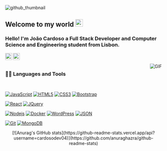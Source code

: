 ![github_thumbnail](https://github.com/CardosoDev04/CardosoDev04/assets/122165256/dd6b34ca-9df0-4e32-b4c2-c9d2ad491259)


## Welcome to my world <img src="https://github.com/TheDudeThatCode/TheDudeThatCode/blob/master/Assets/Earth.gif" width="24px">

### Hello! I'm João Cardoso a Full Stack Developer and Computer Science and Engineering student from Lisbon.

<a href="https://www.linkedin.com/in/joaocardosodev/">
  <img align="left" alt="João Cardoso" width="22px" src="https://cdn.jsdelivr.net/npm/simple-icons@v3/icons/linkedin.svg" />
</a>
<a href="https://www.youtube.com/c/MotoPuto">
  <img align="left" alt="Cardoso Exotics" width="22px" src="https://cdn.jsdelivr.net/npm/simple-icons@v3/icons/youtube.svg" />
</a>

<br />
<br />

  <img align="right" alt="GIF" src="https://media.giphy.com/media/836HiJc7pgzy8iNXCn/giphy.gif" />
  
### 👨‍💻 Languages and Tools

<br />

[![JavaScript](https://img.shields.io/badge/-JavaScript-black?style=flat&logo=javascript&link=https://github.com/CardosoDev04/)](https://github.com/CardosoDev04/) 
[![HTML5](https://img.shields.io/badge/-HTML5-E34F26?style=flat&logo=html5&logoColor=white&link=https://github.com/CardosoDev04/)](https://github.com/CardosoDev04/) 
[![CSS3](https://img.shields.io/badge/-CSS3-1572B6?style=flat&logo=css3&link=https://github.com/CardosoDev04/)](https://github.com/CardosoDev04/) 
[![Bootstrap](https://img.shields.io/badge/-Bootstrap-563D7C?style=flat&logo=bootstrap&link=https://github.com/CardosoDev04/)](https://github.com/CardosoDev04/) 

[![React](https://img.shields.io/badge/-React-black?style=flat&logo=react&link=https://github.com/CardosoDev04/)](https://github.com/CardosoDev04/) 
[![JQuery](https://img.shields.io/badge/-JQuery-blue?style=flat&logo=jquery&link=https://github.com/CardosoDev04/)](https://github.com/CardosoDev04/) 

[![Nodejs](https://img.shields.io/badge/-Nodejs-green?style=flat&logo=Node.js&link=https://github.com/CardosoDev04/)](https://github.com/CardosoDev04/) 
[![Docker](https://img.shields.io/badge/-Docker-black?style=flat&logo=docker&link=https://github.com/CardosoDev04/)](https://github.com/CardosoDev04/) 
[![WordPress](https://img.shields.io/badge/-WordPress-blue?style=flat&logo=wordpress&link=https://github.com/CardosoDev04/)](https://github.com/CardosoDev04/) 
[![JSON](https://img.shields.io/badge/-json-02569B?style=flat&logo=json&link=https://github.com/CardosoDev04/)](https://github.com/CardosoDev04/)

[![Git](https://img.shields.io/badge/-Git-black?style=flat&logo=git&link=https://github.com/CardosoDev04/)](https://github.com/CardosoDev04/) 
[![MongoDB](https://img.shields.io/badge/-MongoDB-FCA121?style=flat&logo=mongodb&link=https://github.com/CardosoDev04/)](https://gitlab.com/BRdhanani) 


<p align='center'>
  [![Anurag's GitHub stats](https://github-readme-stats.vercel.app/api?username=cardosodev04)](https://github.com/anuraghazra/github-readme-stats)
</p>
